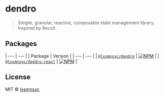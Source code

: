 # dendro

> Simple, granular, reactive, composable state management library. Inspired by Recoil.

## Packages

| --- | --- |
| Package | Version |
| --- | --- |
| [`@lxsmnsyc/dendro`](https://github.com/lxsmnsyc/dendro/tree/master/packages/dendro) | [![NPM](https://img.shields.io/npm/v/@lxsmnsyc/dendro.svg)](https://www.npmjs.com/package/@lxsmnsyc/dendro) |
| [`@lxsmnsyc/dendro-react`](https://github.com/lxsmnsyc/dendro/tree/master/packages/dendro-react) | [![NPM](https://img.shields.io/npm/v/@lxsmnsyc/dendro-react.svg)](https://www.npmjs.com/package/@lxsmnsyc/dendro-react) |

## License

MIT © [lxsmnsyc](https://github.com/lxsmnsyc)
